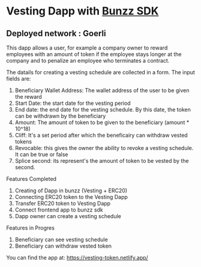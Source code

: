 # Vesting Dapp with [Bunzz SDK](https://docs.bunzz.dev/product-docs/sdk/guides)
## Deployed network : Goerli

This dapp allows a user, for example a company owner to reward employees with an amount of token if the employee stays longer at the company and to penalize an employee who terminates a contract.

The datails for creating a vesting schedule are collected in a form. The input fields are:
1. Beneficiary Wallet Address: The wallet address of the user to be given the reward
2. Start Date: the start date for the vesting period
3. End date: the end date for the vesting schedule. By this date, the token can be withdrawn by the beneficiary
4. Amount: The amount of token to be given to the beneficiary (amount * 10^18)
5. Cliff: It's a set period after which the beneficairy can withdraw vested tokens
6. Revocable: this gives the owner the ability to revoke a vesting schedule. It can be true or false
7. Splice second: its represent's the amount of token to be vested by the second.

Features Completed
1. Creating of Dapp in bunzz (Vesting + ERC20)
2. Connecting ERC20 token to the Vesting Dapp
3. Transfer ERC20 token to Vesting Dapp
4. Connect frontend app to bunzz sdk
4. Dapp owner can create a vesting schedule

Features in Progres
1. Beneficiary can see vesting schedule
2. Beneficiary can withdraw vested token


You can find the app at: https://vesting-token.netlify.app/